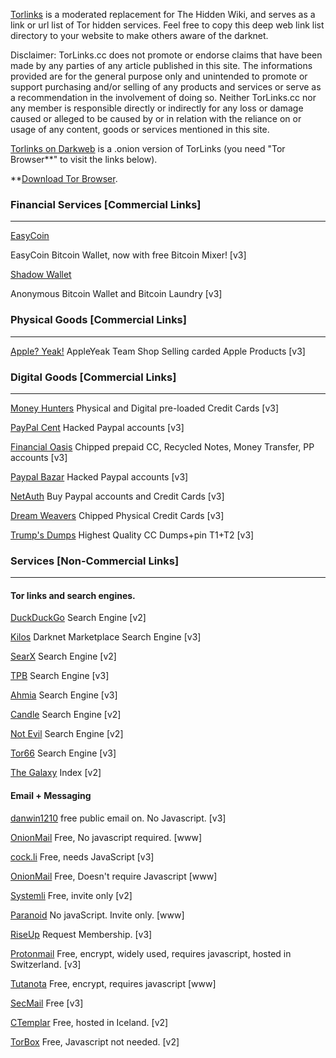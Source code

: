 [Torlinks](https://TorLinks.cc)
 is a moderated replacement for The Hidden Wiki, and serves as a link or url list of Tor hidden services.
Feel free to copy this deep web link list directory to your website to make others aware of the darknet.

Disclaimer: TorLinks.cc does not promote or endorse claims that have been made by any parties of any article published in this site. The informations provided are for the general purpose only and unintended to promote or support purchasing and/or selling of any products and services or serve as a recommendation in the involvement of doing so. Neither TorLinks.cc nor any member is responsible directly or indirectly for any loss or damage caused or alleged to be caused by or in relation with the reliance on or usage of any content, goods or services mentioned in this site.

[Torlinks on Darkweb](http://pf72rzncvycnfv7xmzag67vfn5qsvmjqc6yyrftofzjyvufk6mmgw2id.onion/)
is a .onion version of TorLinks (you need "Tor Browser**" to visit the links below).

**[Download Tor Browser](https://torproject.org).


### Financial Services [Commercial Links]


------------------------------------------------------------------------

[EasyCoin](http://gvow5kv6o4no7eotipkyygmc5fp5747ng2d2towhc6jzxmn3qvumc3yd.onion%20)

EasyCoin Bitcoin Wallet, now with free Bitcoin Mixer! [v3]


[Shadow Wallet](http://vv6i6goustvtjc3klngt4ncypny5vdm4ygkrukwgvabm2tt36tplccid.onion)
 
Anonymous Bitcoin Wallet and Bitcoin Laundry [v3]

 
### Physical Goods [Commercial Links]

------------------------------------------------------------------------

[Apple? Yeak!](http://g5y4xtizlwcdob3ldwuqe4aid5wimdrl6inz55vdnybqpny6lc7q32ad.onion/)
AppleYeak Team Shop Selling carded Apple Products [v3]

### Digital Goods [Commercial Links]

------------------------------------------------------------------------

[Money Hunters](http://rq532gaarpa532qavgxbgtt5edzetsnpxjcz6lw3njobpdjohcq7lgqd.onion)
Physical and Digital pre-loaded Credit Cards [v3]

[PayPal Cent](http://vreoyexdhtexn4q7wysjt5aafhavmtjfhfo4wjnhr76m4g3hsmsxfdqd.onion)
Hacked Paypal accounts [v3]

[Financial Oasis](http://njc5v7ldvxgb2yr4reovoaha7jumiwxpf37doxxl3ioryqh6eaqi23ad.onion)
Chipped prepaid CC, Recycled Notes, Money Transfer, PP accounts [v3] 

[Paypal Bazar](http://e4er6nomzyzt6kmto32y5hsrr7kuvh3bfqkrhv7buls6ozfsodauboyd.onion)
Hacked Paypal accounts [v3]

[NetAuth](http://keee5q4uutzq62b6am6sf6wiatlszmvgxmw6bmznozovopszy3ec5nad.onion)
Buy Paypal accounts and Credit Cards [v3]

[Dream Weavers](http://2pdhycyxpxptoycyn62vxjcca5uh4m7m7zwwj56km427rm2eddars6ad.onion)
Chipped Physical Credit Cards [v3]

[Trump\'s Dumps](http://6re3xmkly64bz3tioaohwy45kd4ci7xlswu74ek4jehj3oqvaksxj3id.onion)
Highest Quality CC Dumps+pin T1+T2 [v3]


### Services [Non-Commercial Links]

------------------------------------------------------------------------

#### Tor links and search engines.

[DuckDuckGo](http://3g2upl4pq6kufc4m.onion/)
Search Engine [v2]

[Kilos](http://mlyusr6htlxsyc7t2f4z53wdxh3win7q3qpxcrbam6jf3dmua7tnzuyd.onion)
Darknet Marketplace Search Engine [v3]

[SearX](http://ulrn6sryqaifefld.onion/)
Search Engine [v2]

[TPB](http://piratebayo3klnzokct3wt5yyxb2vpebbuyjl7m623iaxmqhsd52coid.onion/)
Search Engine [v3]

[Ahmia](http://juhanurmihxlp77nkq76byazcldy2hlmovfu2epvl5ankdibsot4csyd.onion/)
Search Engine [v3]

[Candle](http://gjobqjj7wyczbqie.onion/)
Search Engine [v2]

[Not Evil](http://hss3uro2hsxfogfq.onion/)
Search Engine [v2]

[Tor66](http://tor66sewebgixwhcqfnp5inzp5x5uohhdy3kvtnyfxc2e5mxiuh34iid.onion/)
Search Engine [v3]

[The Galaxy](http://jld3zkuo4b5mbios.onion/)
Index [v2]



#### Email + Messaging

[danwin1210](http://danielas3rtn54uwmofdo3x2bsdifr47huasnmbgqzfrec5ubupvtpid.onion/mail/index.php)
free public email on. No Javascript. [v3]

[OnionMail](http://en.onionmail.info/)
Free, No javascript required. [www]

[cock.li](http://rurcblzhmdk22kttfkel2zduhyu3r6to7knyc7wiorzrx5gw4c3lftad.onion/)
Free, needs JavaScript [v3]

[OnionMail](http://en.onionmail.info/)
Free, Doesn\'t require Javascript [www]

[Systemli](http://h2qkxasmmqdmyiov.onion/)
Free, invite only [v2]

[Paranoid](https://paranoid.email/)
No javaScript. Invite only. [www]

[RiseUp](http://5gdvpfoh6kb2iqbizb37lzk2ddzrwa47m6rpdueg2m656fovmbhoptqd.onion/rc/)
Request Membership. [v3]

[Protonmail](https://protonmailrmez3lotccipshtkleegetolb73fuirgj7r4o4vfu7ozyd.onion/)
Free, encrypt, widely used, requires javascript, hosted in Switzerland. [v3] 

[Tutanota](https://tutanota.com/)
Free, encrypt, requires javascript [www]

[SecMail](http://secmail63sex4dfw6h2nsrbmfz2z6alwxe4e3adtkpd4pcvkhht4jdad.onion/)
Free [v3]

[CTemplar](http://ctemplar42u6fulx.onion/)
Free, hosted in Iceland. [v2]

[TorBox](http://torbox3uiot6wchz.onion)
Free, Javascript not needed. [v2] 
